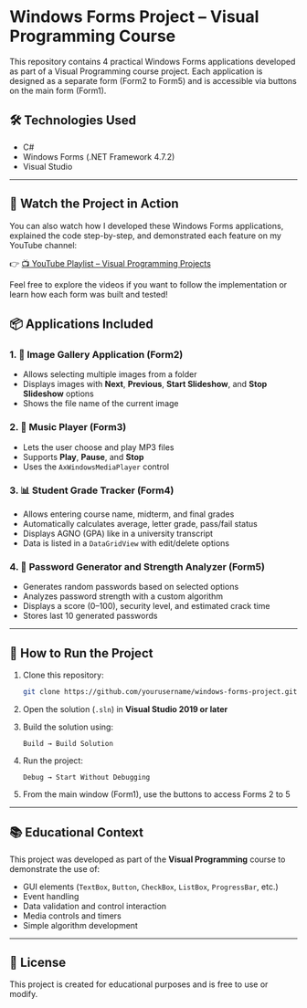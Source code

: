 # Windows Forms Project – Visual Programming Course

This repository contains 4 practical Windows Forms applications developed as part of a Visual Programming course project. Each application is designed as a separate form (Form2 to Form5) and is accessible via buttons on the main form (Form1).

## 🛠️ Technologies Used

- C#
- Windows Forms (.NET Framework 4.7.2)
- Visual Studio

---
## 🎥 Watch the Project in Action

You can also watch how I developed these Windows Forms applications, explained the code step-by-step, and demonstrated each feature on my YouTube channel:

👉 [📺 YouTube Playlist – Visual Programming Projects](https://youtube.com/playlist?list=PLv9UWy7gpAi1Vxxf7ZOD8VoJoQhGRhbOU&si=X5XW0xHfQ70o3OpN)

Feel free to explore the videos if you want to follow the implementation or learn how each form was built and tested!

## 📦 Applications Included

### 1. 📸 Image Gallery Application (Form2)
- Allows selecting multiple images from a folder
- Displays images with **Next**, **Previous**, **Start Slideshow**, and **Stop Slideshow** options
- Shows the file name of the current image

### 2. 🎵 Music Player (Form3)
- Lets the user choose and play MP3 files
- Supports **Play**, **Pause**, and **Stop**
- Uses the `AxWindowsMediaPlayer` control

### 3. 📊 Student Grade Tracker (Form4)
- Allows entering course name, midterm, and final grades
- Automatically calculates average, letter grade, pass/fail status
- Displays AGNO (GPA) like in a university transcript
- Data is listed in a `DataGridView` with edit/delete options

### 4. 🔐 Password Generator and Strength Analyzer (Form5)
- Generates random passwords based on selected options
- Analyzes password strength with a custom algorithm
- Displays a score (0–100), security level, and estimated crack time
- Stores last 10 generated passwords

---

## 🚀 How to Run the Project

1. Clone this repository:
    ```bash
    git clone https://github.com/yourusername/windows-forms-project.git
    ```

2. Open the solution (`.sln`) in **Visual Studio 2019 or later**

3. Build the solution using:
    ```
    Build → Build Solution
    ```

4. Run the project:
    ```
    Debug → Start Without Debugging
    ```

5. From the main window (Form1), use the buttons to access Forms 2 to 5

---

## 📚 Educational Context

This project was developed as part of the **Visual Programming** course to demonstrate the use of:

- GUI elements (`TextBox`, `Button`, `CheckBox`, `ListBox`, `ProgressBar`, etc.)
- Event handling
- Data validation and control interaction
- Media controls and timers
- Simple algorithm development

---

## 📝 License

This project is created for educational purposes and is free to use or modify.

